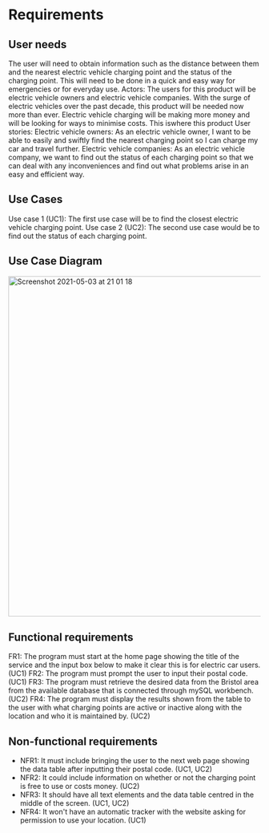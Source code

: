 # Requirements  

## User needs
The user will need to obtain information such as the distance between them and the nearest electric vehicle charging point and the status of the charging point. This will need to be done in a quick and easy way for emergencies or for everyday use.
Actors:
 The users for this product will be electric vehicle owners and electric vehicle companies. With the surge of electric vehicles over the past decade, this product will be needed now more than ever. Electric vehicle charging will be making more money and will be looking for ways to minimise costs. This iswhere this product 
User stories:
Electric vehicle owners:
As an electric vehicle owner, I want to be able to easily and swiftly find the nearest charging point so I can charge my car and travel further.
Electric vehicle companies:
As an electric vehicle company, we want to find out the status of each charging point so that we can deal with any inconveniences and find out what problems arise in an easy and efficient way.
## Use Cases
Use case 1 (UC1): 
The first use case will be to find the closest electric vehicle charging point.
Use case 2 (UC2): 
The second use case would be to find out the status of each charging point.

## Use Case Diagram

<img width="679" alt="Screenshot 2021-05-03 at 21 01 18" src="https://user-images.githubusercontent.com/83363471/116926803-be018b00-ac52-11eb-8dad-6e0acfaf44ec.png">


## Functional requirements
FR1: The program must start at the home page showing the title of the service and the input box below to make it clear this is for electric car users. (UC1)
FR2: The program must prompt the user to input their postal code. (UC1)
FR3: The program must retrieve the desired data from the Bristol area from the available database that is connected through mySQL workbench. (UC2)
FR4: The program must display the results shown from the table to the user with what charging points are active or inactive along with the location and who it is maintained by. (UC2)

## Non-functional requirements
* NFR1: It must include bringing the user to the next web page showing the data table after inputting their postal code. (UC1, UC2)
* NFR2: It could include information on whether or not the charging point is free to use or costs money. (UC2)
* NFR3: It should have all text elements and the data table centred in the middle of the screen. (UC1, UC2)
* NFR4: It won't have an automatic tracker with the website asking for permission to use your location. (UC1)
